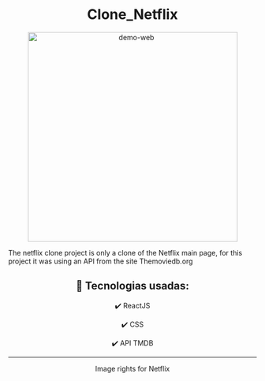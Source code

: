   <h1 align="center"> Clone_Netflix </h1>

<div align="center">
 <img src="./public/github/netflix.gif" alt="demo-web" height="425" />
</div>

<p>
  The netflix clone project is only a clone of the Netflix main page, for this project it was using an API from the site Themoviedb.org
</p>

<div align="center">

## 🚀 Tecnologias usadas:

✔️ ReactJS

✔️ CSS

✔️ API TMDB

</div>

<hr/>

<div align="center">
    Image rights for Netflix
    
</div>
